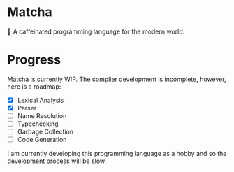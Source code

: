 # Matcha
🍵 A caffeinated programming language for the modern world.

# Progress
Matcha is currently WIP. The compiler development is incomplete, however, here is a roadmap:

- [x] Lexical Analysis
- [x] Parser
- [ ] Name Resolution
- [ ] Typechecking
- [ ] Garbage Collection
- [ ] Code Generation

I am currently developing this programming language as a hobby and so the development process will be slow.
